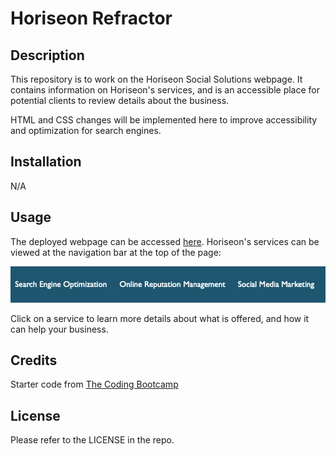 # Horiseon Refractor

## Description

This repository is to work on the Horiseon Social Solutions webpage. It contains information on Horiseon's services, and is an accessible place for potential clients to review details about the business.

HTML and CSS changes will be implemented here to improve accessibility and optimization for search engines. 

## Installation

N/A

## Usage

The deployed webpage can be accessed [here]().
Horiseon's services can be viewed at the navigation bar at the top of the page:

![Navigation bar](./docs/assets/images/navigation-usage.png)

Click on a service to learn more details about what is offered, and how it can help your business.

## Credits

Starter code from [The Coding Bootcamp](https://github.com/coding-boot-camp)

## License

Please refer to the LICENSE in the repo.